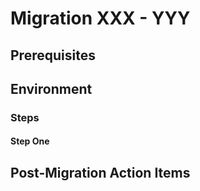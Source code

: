 [//]: # (Used when placing migrations inside of the Migration folder)
[//]: # (Describe the migration)

# Migration XXX - YYY

## Prerequisites

[//]: # (Describe what state before start)

[//]: # (Describe which environment this is targeting)

## Environment 

[//]: # (Cli tools versions, third party systems state, like jfrog, azure devops, etc. further details...)

### Steps

#### Step One

[//]: # (Provide details)

[//]: # (Optional:)

## Post-Migration Action Items

[//]: # (What must be done after migration)
